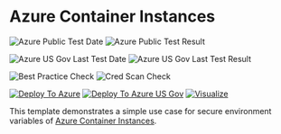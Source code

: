 # Azure Container Instances

![Azure Public Test Date](https://azurequickstartsservice.blob.core.windows.net/badges/201-aci-linuxcontainer-secure-environmentvariables/PublicLastTestDate.svg)
![Azure Public Test Result](https://azurequickstartsservice.blob.core.windows.net/badges/201-aci-linuxcontainer-secure-environmentvariables/PublicDeployment.svg)

![Azure US Gov Last Test Date](https://azurequickstartsservice.blob.core.windows.net/badges/201-aci-linuxcontainer-secure-environmentvariables/FairfaxLastTestDate.svg)
![Azure US Gov Last Test Result](https://azurequickstartsservice.blob.core.windows.net/badges/201-aci-linuxcontainer-secure-environmentvariables/FairfaxDeployment.svg)

![Best Practice Check](https://azurequickstartsservice.blob.core.windows.net/badges/201-aci-linuxcontainer-secure-environmentvariables/BestPracticeResult.svg)
![Cred Scan Check](https://azurequickstartsservice.blob.core.windows.net/badges/201-aci-linuxcontainer-secure-environmentvariables/CredScanResult.svg)

[![Deploy To Azure](https://raw.githubusercontent.com/fathym-it/azure-quickstart-templates/master/1-CONTRIBUTION-GUIDE/images/deploytoazure.svg?sanitize=true)](https://portal.azure.com/#create/Microsoft.Template/uri/https%3A%2F%2Fraw.githubusercontent.com%2Ffathym-it%2Fazure-quickstart-templates%2Fmaster%2F201-aci-linuxcontainer-secure-environmentvariables%2Fazuredeploy.json)
[![Deploy To Azure US Gov](https://raw.githubusercontent.com/fathym-it/azure-quickstart-templates/master/1-CONTRIBUTION-GUIDE/images/deploytoazuregov.svg?sanitize=true)](https://portal.azure.us/#create/Microsoft.Template/uri/https%3A%2F%2Fraw.githubusercontent.com%2Ffathym-it%2Fazure-quickstart-templates%2Fmaster%2F201-aci-linuxcontainer-secure-environmentvariables%2Fazuredeploy.json) 
[![Visualize](https://raw.githubusercontent.com/fathym-it/azure-quickstart-templates/master/1-CONTRIBUTION-GUIDE/images/visualizebutton.svg?sanitize=true)](http://armviz.io/#/?load=https%3A%2F%2Fraw.githubusercontent.com%2Ffathym-it%2Fazure-quickstart-templates%2Fmaster%2F201-aci-linuxcontainer-secure-environmentvariables%2Fazuredeploy.json)

This template demonstrates a simple use case for secure environment variables of [Azure Container Instances](https://docs.microsoft.com/en-us/azure/container-instances/).


